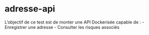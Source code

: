 # adresse-api
L’objectif de ce test est de monter une API Dockerisée capable de : - Enregistrer une adresse - Consulter les risques associés

